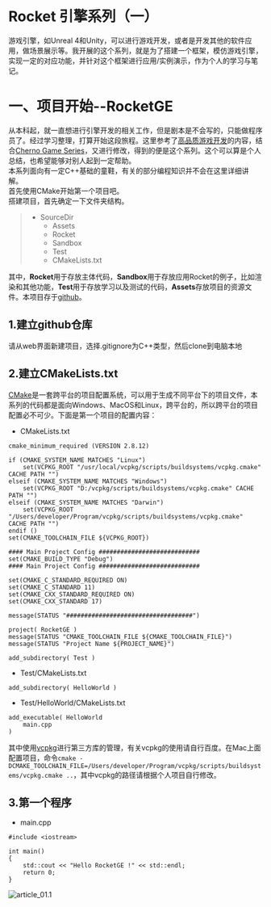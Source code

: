 # Rocket 引擎系列（一）<br>
游戏引擎，如Unreal 4和Unity，可以进行游戏开发，或者是开发其他的软件应用，做场景展示等。我开展的这个系列，就是为了搭建一个框架，模仿游戏引擎，实现一定的对应功能，并针对这个框架进行应用/实例演示，作为个人的学习与笔记。
# 一、项目开始--RocketGE<br>
从本科起，就一直想进行引擎开发的相关工作，但是剧本是不会写的，只能做程序员了。经过学习整理，打算开始这段旅程。这里参考了[高品质游戏开发](https://www.zhihu.com/column/c_119702958)的内容，结合[Cherno Game Series](https://www.youtube.com/playlist?list=PLlrATfBNZ98dC-V-N3m0Go4deliWHPFwT)，又进行修改，得到的便是这个系列。这个可以算是个人总结，也希望能够对别人起到一定帮助。<br> 
本系列面向有一定C++基础的童鞋，有关的部分编程知识并不会在这里详细讲解。<br>
首先使用CMake开始第一个项目吧。<br>
搭建项目，首先确定一下文件夹结构。<br>
> - SourceDir<br>
>    - Assets<br>
>    - Rocket<br>
>    - Sandbox<br>
>    - Test<br>
>    - CMakeLists.txt<br>

其中，**Rocket**用于存放主体代码，**Sandbox**用于存放应用Rocket的例子，比如渲染和其他功能，**Test**用于存放学习以及测试的代码，**Assets**存放项目的资源文件。本项目存于[github](https://github.com/rocketman123456/RocketArticle)。<br>
## 1.建立github仓库<br>
请从web界面新建项目，选择.gitignore为C++类型，然后clone到电脑本地<br>
## 2.建立CMakeLists.txt<br>
[CMake](https://cmake.org/)是一套跨平台的项目配置系统，可以用于生成不同平台下的项目文件，本系列的代码都是面向Windows、MacOS和Linux，跨平台的，所以跨平台的项目配置必不可少。下面是第一个项目的配置内容：<br>
- CMakeLists.txt
```
cmake_minimum_required (VERSION 2.8.12)

if (CMAKE_SYSTEM_NAME MATCHES "Linux")
    set(VCPKG_ROOT "/usr/local/vcpkg/scripts/buildsystems/vcpkg.cmake" CACHE PATH "")
elseif (CMAKE_SYSTEM_NAME MATCHES "Windows")
    set(VCPKG_ROOT "D:/vcpkg/scripts/buildsystems/vcpkg.cmake" CACHE PATH "")
elseif (CMAKE_SYSTEM_NAME MATCHES "Darwin")
    set(VCPKG_ROOT "/Users/developer/Program/vcpkg/scripts/buildsystems/vcpkg.cmake" CACHE PATH "")
endif ()
set(CMAKE_TOOLCHAIN_FILE ${VCPKG_ROOT})

#### Main Project Config ############################
set(CMAKE_BUILD_TYPE "Debug")
#### Main Project Config ############################

set(CMAKE_C_STANDARD_REQUIRED ON)
set(CMAKE_C_STANDARD 11)
set(CMAKE_CXX_STANDARD_REQUIRED ON)
set(CMAKE_CXX_STANDARD 17)

message(STATUS "###################################")

project( RocketGE )
message(STATUS "CMAKE_TOOLCHAIN_FILE ${CMAKE_TOOLCHAIN_FILE}")
message(STATUS "Project Name ${PROJECT_NAME}")

add_subdirectory( Test )
```
- Test/CMakeLists.txt
```
add_subdirectory( HelloWorld )
```

- Test/HelloWorld/CMakeLists.txt
```
add_executable( HelloWorld
    main.cpp
)
```

其中使用[vcpkg](https://github.com/microsoft/vcpkg)进行第三方库的管理，有关vcpkg的使用请自行百度。在Mac上面配置项目，命令`cmake -DCMAKE_TOOLCHAIN_FILE=/Users/developer/Program/vcpkg/scripts/buildsystems/vcpkg.cmake ..`，其中vcpkg的路径请根据个人项目自行修改。
## 3.第一个程序
- main.cpp
```
#include <iostream>

int main()
{
    std::cout << "Hello RocketGE !" << std::endl;
    return 0;
}
```

![article_01.1](https://github.com/rocketman123456/RocketArticle/Articles/Picture/article_01.1.png "article_01 Hello World")